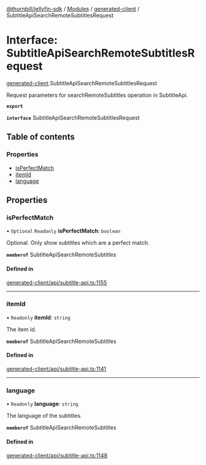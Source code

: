 [@thornbill/jellyfin-sdk](../README.md) / [Modules](../modules.md) / [generated-client](../modules/generated_client.md) / SubtitleApiSearchRemoteSubtitlesRequest

# Interface: SubtitleApiSearchRemoteSubtitlesRequest

[generated-client](../modules/generated_client.md).SubtitleApiSearchRemoteSubtitlesRequest

Request parameters for searchRemoteSubtitles operation in SubtitleApi.

**`export`**

**`interface`** SubtitleApiSearchRemoteSubtitlesRequest

## Table of contents

### Properties

- [isPerfectMatch](generated_client.SubtitleApiSearchRemoteSubtitlesRequest.md#isperfectmatch)
- [itemId](generated_client.SubtitleApiSearchRemoteSubtitlesRequest.md#itemid)
- [language](generated_client.SubtitleApiSearchRemoteSubtitlesRequest.md#language)

## Properties

### isPerfectMatch

• `Optional` `Readonly` **isPerfectMatch**: `boolean`

Optional. Only show subtitles which are a perfect match.

**`memberof`** SubtitleApiSearchRemoteSubtitles

#### Defined in

[generated-client/api/subtitle-api.ts:1155](https://github.com/jellyfin/jellyfin-sdk-typescript/blob/fa599ae/src/generated-client/api/subtitle-api.ts#L1155)

___

### itemId

• `Readonly` **itemId**: `string`

The item id.

**`memberof`** SubtitleApiSearchRemoteSubtitles

#### Defined in

[generated-client/api/subtitle-api.ts:1141](https://github.com/jellyfin/jellyfin-sdk-typescript/blob/fa599ae/src/generated-client/api/subtitle-api.ts#L1141)

___

### language

• `Readonly` **language**: `string`

The language of the subtitles.

**`memberof`** SubtitleApiSearchRemoteSubtitles

#### Defined in

[generated-client/api/subtitle-api.ts:1148](https://github.com/jellyfin/jellyfin-sdk-typescript/blob/fa599ae/src/generated-client/api/subtitle-api.ts#L1148)
